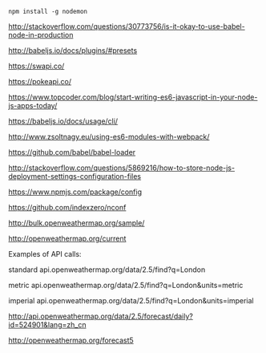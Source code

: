 ```
npm install -g nodemon
```

http://stackoverflow.com/questions/30773756/is-it-okay-to-use-babel-node-in-production

http://babeljs.io/docs/plugins/#presets

https://swapi.co/

https://pokeapi.co/

https://www.topcoder.com/blog/start-writing-es6-javascript-in-your-node-js-apps-today/

https://babeljs.io/docs/usage/cli/

http://www.zsoltnagy.eu/using-es6-modules-with-webpack/

https://github.com/babel/babel-loader

http://stackoverflow.com/questions/5869216/how-to-store-node-js-deployment-settings-configuration-files

https://www.npmjs.com/package/config

https://github.com/indexzero/nconf

http://bulk.openweathermap.org/sample/

http://openweathermap.org/current

Examples of API calls:

standard api.openweathermap.org/data/2.5/find?q=London

metric api.openweathermap.org/data/2.5/find?q=London&units=metric

imperial api.openweathermap.org/data/2.5/find?q=London&units=imperial

http://api.openweathermap.org/data/2.5/forecast/daily?id=524901&lang=zh_cn

http://openweathermap.org/forecast5
